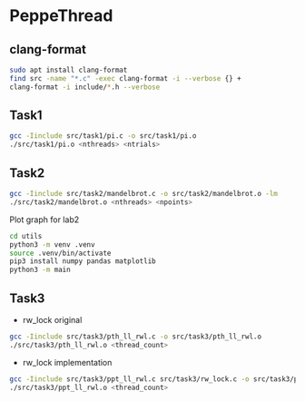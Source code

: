 # PeppeThread

## clang-format

```bash
sudo apt install clang-format
find src -name "*.c" -exec clang-format -i --verbose {} +
clang-format -i include/*.h --verbose
```

## Task1

```bash
gcc -Iinclude src/task1/pi.c -o src/task1/pi.o
./src/task1/pi.o <nthreads> <ntrials>
```

## Task2

```bash
gcc -Iinclude src/task2/mandelbrot.c -o src/task2/mandelbrot.o -lm
./src/task2/mandelbrot.o <nthreads> <npoints>
```

Plot graph for lab2

```bash
cd utils
python3 -m venv .venv
source .venv/bin/activate
pip3 install numpy pandas matplotlib
python3 -m main
```

## Task3

* rw_lock original

```bash
gcc -Iinclude src/task3/pth_ll_rwl.c -o src/task3/pth_ll_rwl.o
./src/task3/pth_ll_rwl.o <thread_count>
```

* rw_lock implementation

```bash
gcc -Iinclude src/task3/ppt_ll_rwl.c src/task3/rw_lock.c -o src/task3/ppt_ll_rwl.o
./src/task3/ppt_ll_rwl.o <thread_count>
```
